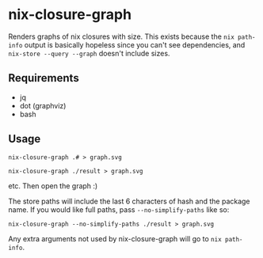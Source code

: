 # nix-closure-graph

Renders graphs of nix closures with size. This exists because the `nix
path-info` output is basically hopeless since you can't see dependencies, and
`nix-store --query --graph` doesn't include sizes.

## Requirements

* jq
* dot (graphviz)
* bash

## Usage

`nix-closure-graph .# > graph.svg`

`nix-closure-graph ./result > graph.svg`

etc. Then open the graph :)

The store paths will include the last 6 characters of hash and the package
name. If you would like full paths, pass `--no-simplify-paths` like so:

`nix-closure-graph --no-simplify-paths ./result > graph.svg`

Any extra arguments not used by nix-closure-graph will go to `nix path-info`.
